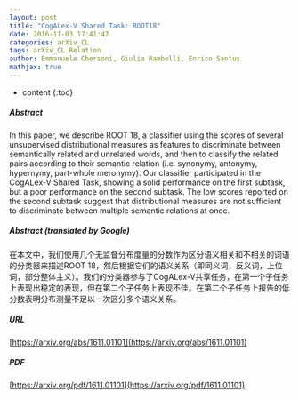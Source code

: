 ```yaml
---
layout: post
title: "CogALex-V Shared Task: ROOT18"
date: 2016-11-03 17:41:47
categories: arXiv_CL
tags: arXiv_CL Relation
author: Emmanuele Chersoni, Giulia Rambelli, Enrico Santus
mathjax: true
---
```


* content
{:toc}

##### Abstract
In this paper, we describe ROOT 18, a classifier using the scores of several unsupervised distributional measures as features to discriminate between semantically related and unrelated words, and then to classify the related pairs according to their semantic relation (i.e. synonymy, antonymy, hypernymy, part-whole meronymy). Our classifier participated in the CogALex-V Shared Task, showing a solid performance on the first subtask, but a poor performance on the second subtask. The low scores reported on the second subtask suggest that distributional measures are not sufficient to discriminate between multiple semantic relations at once.

##### Abstract (translated by Google)
在本文中，我们使用几个无监督分布度量的分数作为区分语义相关和不相关的词语的分类器来描述ROOT 18，然后根据它们的语义关系（即同义词，反义词，上位词，部分整体主义）。我们的分类器参与了CogALex-V共享任务，在第一个子任务上表现出稳定的表现，但在第二个子任务上表现不佳。在第二个子任务上报告的低分数表明分布测量不足以一次区分多个语义关系。

##### URL
[https://arxiv.org/abs/1611.01101](https://arxiv.org/abs/1611.01101)

##### PDF
[https://arxiv.org/pdf/1611.01101](https://arxiv.org/pdf/1611.01101)

